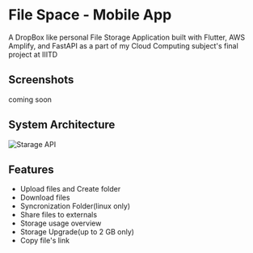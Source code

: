 
# File Space - Mobile App

A DropBox like personal File Storage Application built with Flutter, AWS Amplify, and FastAPI as a part of my Cloud Computing subject's final project at IIITD

## Screenshots
coming soon

## System Architecture

![Starage API](https://user-images.githubusercontent.com/42675180/208769751-006941f7-8449-4a42-929a-bdf1f637203c.jpg)

## Features

- Upload files and Create folder
- Download files
- Syncronization Folder(linux only)
- Share files to externals
- Storage usage overview
- Storage Upgrade(up to 2 GB only)
- Copy file's link
